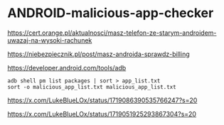 # ANDROID-malicious-app-checker

https://cert.orange.pl/aktualnosci/masz-telefon-ze-starym-androidem-uwazaj-na-wysoki-rachunek

https://niebezpiecznik.pl/post/masz-androida-sprawdz-billing

https://developer.android.com/tools/adb

```
adb shell pm list packages | sort > app_list.txt
sort -o malicious_app_list.txt malicious_app_list.txt
```

https://x.com/LukeBlueLOx/status/1719086390535766247?s=20

https://x.com/LukeBlueLOx/status/1719051925293867304?s=20
